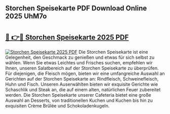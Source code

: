 ## Storchen Speisekarte PDF Download Online 2025 UhM7o

# <h2><a href="http://gcbng5.nevu.top/?p=Storchen+Speisekarte">🔗 👉🔴 Storchen Speisekarte 2025 PDF</a></h2>

[![Storchen Speisekarte 2025 PDF](https://i.imgur.com/dBaPXMq.png)](http://gcbng5.nevu.top/?p=Storchen+Speisekarte)
Die Storchen Speisekarte ist eine Gelegenheit, den Geschmack zu genießen und etwas für sich selbst zu wählen. Wenn Sie etwas Leichtes und Frisches suchen, empfehlen wir Ihnen, unseren Salatbereich auf der Storchen Speisekarte zu überprüfen. Für diejenigen, die Fleisch mögen, bieten wir eine umfangreiche Auswahl an Gerichten auf der Storchen Speisekarte an: Rindfleisch, Schweinefleisch, Huhn und Fisch. Unseren Auserwählten bieten wir exquisite Gerichte wie Schaschlik und Steak an, die auf einem alten, natürlichen Feuer zubereitet werden. Die Storchen Speisekarte unserer Cafeteria bietet eine große Auswahl an Desserts, von traditionellen Kuchen und Kuchen bis hin zu exquisiten Crème Brûlée und Schokoladenkugeln.
